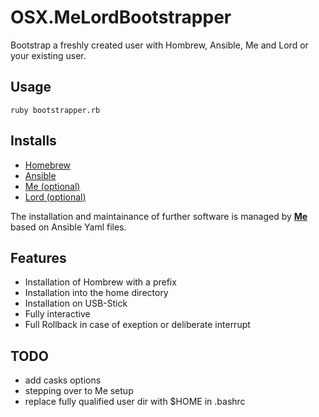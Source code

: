 # OSX.MeLordBootstrapper

Bootstrap a freshly created user with Hombrew, 
Ansible, Me and Lord or your existing user. 

## Usage

```
ruby bootstrapper.rb
````

## Installs

* [Homebrew](http://brew.sh)
* [Ansible](https://en.wikipedia.org/wiki/Ansible_(software))
* [Me (optional)](https://github.com/elmar-hinz/OSX.Me)
* [Lord (optional)](https://github.com/elmar-hinz/OSX.Lord)

The installation and maintainance of further software is managed by [**Me**](https://github.com/elmar-hinz/OSX.Me) based on Ansible Yaml files.

## Features

* Installation of Hombrew with a prefix
* Installation into the home directory
* Installation on USB-Stick
* Fully interactive 
* Full Rollback in case of exeption or deliberate interrupt

## TODO

* add casks options
* stepping over to Me setup
* replace fully qualified user dir with $HOME in .bashrc
